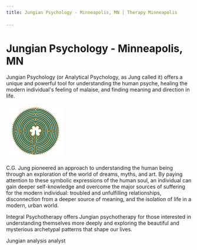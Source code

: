 ```yaml
---
title: Jungian Psychology - Minneapolis, MN | Therapy Minneapolis

---
```


# Jungian Psychology - Minneapolis, MN

  

Jungian Psychology (or Analytical Psychology, as Jung called it) offers a unique and powerful tool for understanding the human psyche, healing the modern individual's feeling of malaise, and finding meaning and direction in life.

![Jungian](/files/labyrinth.gif)

C.G. Jung pioneered an approach to understanding the human being through an exploration of the world of dreams, myths, and art. By paying attention to these symbolic expressions of the human soul, an individual can gain deeper self-knowledge and overcome the major sources of suffering for the modern individual: troubled and unfulfilling relationships, disconnection from a deeper source of meaning, and the isolation of life in a modern, urban world.

 

Integral Psychotherapy offers Jungian psychotherapy for those interested in understanding themselves more deeply and exploring the beautiful and mysterious archetypal patterns that shape our lives.

 

 

 

 

 

 

 

Jungian analysis analyst
